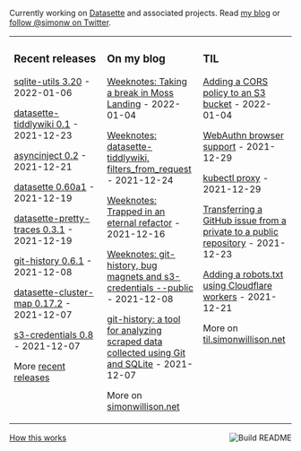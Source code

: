 Currently working on [Datasette](https://datasette.io/) and associated projects. Read [my blog](https://simonwillison.net/) or [follow @simonw on Twitter](https://twitter.com/simonw).

<table><tr><td valign="top" width="33%">

### Recent releases
<!-- recent_releases starts -->
[sqlite-utils 3.20](https://github.com/simonw/sqlite-utils/releases/tag/3.20) - 2022-01-06

[datasette-tiddlywiki 0.1](https://github.com/simonw/datasette-tiddlywiki/releases/tag/0.1) - 2021-12-23

[asyncinject 0.2](https://github.com/simonw/asyncinject/releases/tag/0.2) - 2021-12-21

[datasette 0.60a1](https://github.com/simonw/datasette/releases/tag/0.60a1) - 2021-12-19

[datasette-pretty-traces 0.3.1](https://github.com/simonw/datasette-pretty-traces/releases/tag/0.3.1) - 2021-12-19

[git-history 0.6.1](https://github.com/simonw/git-history/releases/tag/0.6.1) - 2021-12-08

[datasette-cluster-map 0.17.2](https://github.com/simonw/datasette-cluster-map/releases/tag/0.17.2) - 2021-12-07

[s3-credentials 0.8](https://github.com/simonw/s3-credentials/releases/tag/0.8) - 2021-12-07
<!-- recent_releases ends -->
More [recent releases](https://github.com/simonw/simonw/blob/main/releases.md)
</td><td valign="top" width="34%">

### On my blog
<!-- blog starts -->
[Weeknotes: Taking a break in Moss Landing](http://simonwillison.net/2022/Jan/4/moss-landing/) - 2022-01-04

[Weeknotes: datasette-tiddlywiki, filters_from_request](http://simonwillison.net/2021/Dec/24/datasette-tiddlywiki/) - 2021-12-24

[Weeknotes: Trapped in an eternal refactor](http://simonwillison.net/2021/Dec/16/eternal-refactor/) - 2021-12-16

[Weeknotes: git-history, bug magnets and s3-credentials --public](http://simonwillison.net/2021/Dec/8/weeknotes/) - 2021-12-08

[git-history: a tool for analyzing scraped data collected using Git and SQLite](http://simonwillison.net/2021/Dec/7/git-history/) - 2021-12-07
<!-- blog ends -->
More on [simonwillison.net](https://simonwillison.net/)
</td><td valign="top" width="33%">

### TIL
<!-- tils starts -->
[Adding a CORS policy to an S3 bucket](https://til.simonwillison.net/aws/s3-cors) - 2022-01-04

[WebAuthn browser support](https://til.simonwillison.net/webauthn/webauthn-browser-support) - 2021-12-29

[kubectl proxy](https://til.simonwillison.net/kubernetes/kubectl-proxy) - 2021-12-29

[Transferring a GitHub issue from a private to a public repository](https://til.simonwillison.net/github/transfer-issue-private-to-public) - 2021-12-23

[Adding a robots.txt using Cloudflare workers](https://til.simonwillison.net/cloudflare/robots-txt-cloudflare-workers) - 2021-12-21
<!-- tils ends -->
More on [til.simonwillison.net](https://til.simonwillison.net/)
</td></tr></table>

<a href="https://github.com/simonw/simonw/actions"><img src="https://github.com/simonw/simonw/workflows/Build%20README/badge.svg" align="right" alt="Build README"></a> <a href="https://simonwillison.net/2020/Jul/10/self-updating-profile-readme/">How this works</a>

